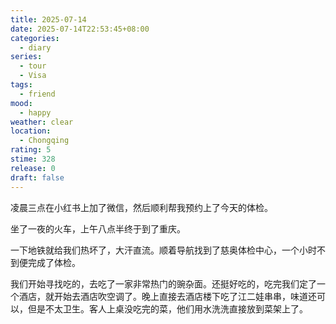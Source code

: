 ```yaml
---
title: 2025-07-14
date: 2025-07-14T22:53:45+08:00
categories:
  - diary
series:
  - tour
  - Visa
tags:
  - friend
mood:
  - happy
weather: clear
location:
  - Chongqing
rating: 5
stime: 328
release: 0
draft: false
---
```

凌晨三点在小红书上加了微信，然后顺利帮我预约上了今天的体检。

坐了一夜的火车，上午八点半终于到了重庆。

一下地铁就给我们热坏了，大汗直流。顺着导航找到了慈奥体检中心，一个小时不到便完成了体检。

我们开始寻找吃的，去吃了一家非常热门的豌杂面。还挺好吃的，吃完我们定了一个酒店，就开始去酒店吹空调了。晚上直接去酒店楼下吃了江二娃串串，味道还可以，但是不太卫生。客人上桌没吃完的菜，他们用水洗洗直接放到菜架上了。
